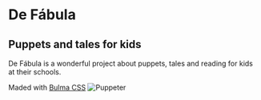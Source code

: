 # De Fábula
## Puppets and tales for kids

De Fábula is a wonderful project about puppets, tales and reading for kids at
their schools.

Maded with [Bulma CSS](https://www.getpapercss.com/)
![Puppeter](https://max131.github.io/)
